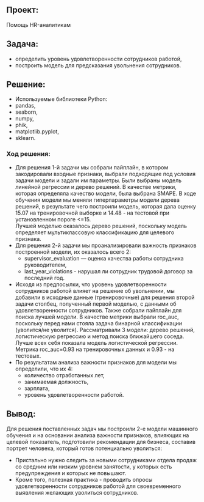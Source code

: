 ## Проект:

Помощь HR-аналитикам

## Задача:
- определить уровень удовлетворенности сотрудников работой,
- построить модель для предсказания увольнения сотрудников.

## Решение:
- Используемые библиотеки Python:
- pandas,
- seaborn,
- numpy,
- phik,
- matplotlib.pyplot,
- sklearn.

### Ход решения:

- Для решения 1-й задачи мы собрали пайплайн, в котором закодировали входные признаки, выбрали подходящие под условия задачи модели и задали им параметры. Были выбраны модель линейной регрессии и дерево решений. В качестве метрики, которая определяла качество модели, была выбрана SMAPE. В ходе обучения модели мы меняли гиперпараметры модели дерева решений, в результате чего построили модель, которая дала оценку 15.07 на тренировочной выборке и 14.48 - на тестовой при установленном пороге <=15.   
  Лучшей моделью оказалось дерево решений, поскольку модель определяет мультиклассовую классификацию для целевого признака.   
- Для решения 2-й задачи мы проанализировали важность признаков построенной модели, их оказалось всего 2:   
  - supervisor_evaluation — оценка качества работы сотрудника руководителем,
  - last_year_violations - нарушал ли сотрудник трудовой договор за последний год.
- Исходя из предпосылки, что уровень удовлетворенности сотрудников работой влияет на решение об увольнении, мы добавили в иcходные данные (тренировочные) для решения второй задачи столбец, полученный первой моделью, с данными об удовлетворенности сотрудников. Также собрали пайплайн для поиска лучшей модели. В качестве метрики выбрали roc_auc, поскольку перед нами стояла задача бинарной классификации (уволится/не уволится). Рассматривали 3 модели: дерево решений, логистическую регрессию и метод поиска ближайшего соседа.    
  Лучше всех себя показала модель логистической регрессии. Метрика roc_auc=0.93 на тренировочных данных и 0.93 - на тестовых.
- По результатам анализа важности признаков для модели мы определили, что их 4:   
  - количество отработанных лет,
  - занимаемая должность,
  - зарплата,
  - уровень удовлетворенности работой.

## Вывод:

Для решения поставленных задач мы построили 2-е модели машинного обучения и на основании анализа важности признаков, влияющих на целевой показатель, подготовили рекомендации для бизнеса, составив портрет человека, который готов потенциально уволиться:
- Пристально нужно следить за новыми сотрудниками отдела продаж со средним или низким уровнем занятости, у которых есть предупреждения и которых не повышают.
- Кроме того, полезная практика - проводить опросы удовлетворенности сотрудников работой для своевременного выявления желающих уволиться сотрудников.
